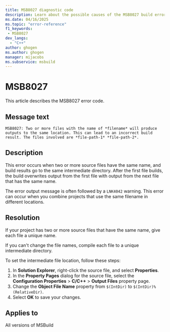 ```yaml
---
title: MSB8027 diagnostic code
description: Learn about the possible causes of the MSB8027 build error and get troubleshooting tips.
ms.date: 04/16/2025
ms.topic: "error-reference"
f1_keywords:
 - MSB8027
dev_langs:
  - "C++"
author: ghogen
ms.author: ghogen
manager: mijacobs
ms.subservice: msbuild
---
```

# MSB8027

This article describes the MSB8027 error code.

## Message text

`MSB8027: Two or more files with the name of *filename* will produce outputs to the same location. This can lead to an incorrect build result. The files involved are *file-path-1* *file-path-2*.`

## Description

This error occurs when two or more source files have the same name, and build results go to the same intermediate directory. After the first file builds, the build overwrites output from the first file with output from the next file that has the same name.

The error output message is often followed by a `LNK4042` warning. This error can occur when you combine projects that use the same filename in different locations.

## Resolution

If your project has two or more source files that have the same name, give each file a unique name.

If you can't change the file names, compile each file to a unique intermediate directory.

To set the intermediate file location, follow these steps:

1. In **Solution Explorer**, right-click the source file, and select **Properties**.
1. In the **Property Pages** dialog for the source file, select the **Configuration Properties** > **C/C++** > **Output Files** property page.
1. Change the **Object File Name** property from `$(IntDir)` to `$(IntDir)%(RelativeDir)`.
1. Select **OK** to save your changes. 

## Applies to

All versions of MSBuild